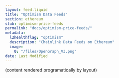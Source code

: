 ```yaml
---
layout: feed.liquid
title: "Optimism Data Feeds"
section: ethereum
stub: optimism-price-feeds
permalink: "docs/optimism-price-feeds/"
metadata:
  l2healthflag: "optimism"
  description: "Chainlink Data Feeds on Ethereum"
  image:
    0: "/files/OpenGraph_V3.png"
date: Last Modified
---
```

(content rendered programatically by layout)
